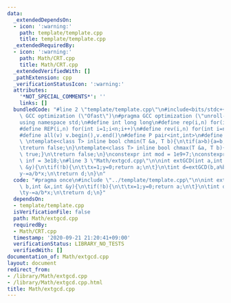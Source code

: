 ```yaml
---
data:
  _extendedDependsOn:
  - icon: ':warning:'
    path: template/template.cpp
    title: template/template.cpp
  _extendedRequiredBy:
  - icon: ':warning:'
    path: Math/CRT.cpp
    title: Math/CRT.cpp
  _extendedVerifiedWith: []
  _pathExtension: cpp
  _verificationStatusIcon: ':warning:'
  attributes:
    '*NOT_SPECIAL_COMMENTS*': ''
    links: []
  bundledCode: "#line 2 \"template/template.cpp\"\n#include<bits/stdc++.h>\n#pragma\
    \ GCC optimization (\"Ofast\")\n#pragma GCC optimization (\"unroll-loops\")\n\
    using namespace std;\n#define int long long\n#define rep(i,n) for(int i=0;i<n;i++)\n\
    #define REP(i,n) for(int i=1;i<n;i++)\n#define rev(i,n) for(int i=n-1;i>=0;i--)\n\
    #define all(v) v.begin(),v.end()\n#define P pair<int,int>\n#define len(s) (int)s.size()\n\
    \ \ntemplate<class T> inline bool chmin(T &a, T b){\n\tif(a>b){a=b;return true;}\n\
    \treturn false;\n}\ntemplate<class T> inline bool chmax(T &a, T b){\n\tif(a<b){a=b;return\
    \ true;}\n\treturn false;\n}\nconstexpr int mod = 1e9+7;\nconstexpr long long\
    \ inf = 3e18;\n#line 3 \"Math/extgcd.cpp\"\n\nint extGCD(int a,int b,int &x,int\
    \ &y){\n\tif(!b){\n\t\tx=1;y=0;return a;\n\t}\n\tint d=extGCD(b,a%b,y,x);\n\t\
    y-=a/b*x;\n\treturn d;\n}\n"
  code: "#pragma once\n#include \"../template/template.cpp\"\n\nint extGCD(int a,int\
    \ b,int &x,int &y){\n\tif(!b){\n\t\tx=1;y=0;return a;\n\t}\n\tint d=extGCD(b,a%b,y,x);\n\
    \ty-=a/b*x;\n\treturn d;\n}"
  dependsOn:
  - template/template.cpp
  isVerificationFile: false
  path: Math/extgcd.cpp
  requiredBy:
  - Math/CRT.cpp
  timestamp: '2020-09-21 21:20:41+09:00'
  verificationStatus: LIBRARY_NO_TESTS
  verifiedWith: []
documentation_of: Math/extgcd.cpp
layout: document
redirect_from:
- /library/Math/extgcd.cpp
- /library/Math/extgcd.cpp.html
title: Math/extgcd.cpp
---
```

